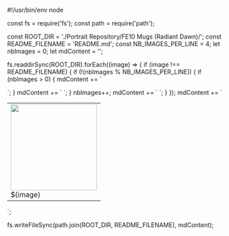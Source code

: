 #!/usr/bin/env node

const fs = require('fs');
const path = require('path');

const ROOT_DIR = './Portrait Repository/FE10 Mugs (Radiant Dawn)/';
const README_FILENAME = 'README.md';
const NB_IMAGES_PER_LINE = 4;
let nbImages = 0;
let mdContent = '<table><tr>';

fs.readdirSync(ROOT_DIR).forEach((image) => {
  if (image !== README_FILENAME) {
    if (!(nbImages % NB_IMAGES_PER_LINE)) {
      if (nbImages > 0) {
        mdContent += `
</tr>`;
      }
      mdContent += `
<tr>`;
    }
    nbImages++;
    mdContent += `
<td valign="bottom">
<img src="./${image}" width="200"><br>
${image}
</td>
`;
  }
});
mdContent += `
</tr></table>`;

fs.writeFileSync(path.join(ROOT_DIR, README_FILENAME), mdContent);